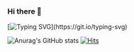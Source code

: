 ### Hi there 👋
[![Typing SVG](https://readme-typing-svg.herokuapp.com?font=Blaka+Hollow&size=40&color=9FB5F7&background=FF79EF00&lines=Hello!+Have+a+good+day!)](https://git.io/typing-svg)
<!--
**Insori/Insori** is a ✨ _special_ ✨ repository because its `README.md` (this file) appears on your GitHub profile.

Here are some ideas to get you started:

- 🔭 I’m currently working on ...
- 🌱 I’m currently learning ...
- 👯 I’m looking to collaborate on ...
- 🤔 I’m looking for help with ...
- 💬 Ask me about ...
- 📫 How to reach me: ...
- 😄 Pronouns: ...
- ⚡ Fun fact: ...
-->
![Anurag's GitHub stats](https://github-readme-stats.vercel.app/api?username=Insori&show_icons=true&theme=github_dark)
[![Hits](https://hits.seeyoufarm.com/api/count/incr/badge.svg?url=https%3A%2F%2Fgithub.com%2FInsori&count_bg=%235B80E9&title_bg=%23000000&icon=&icon_color=%23E7E7E7&title=hits&edge_flat=false)](https://hits.seeyoufarm.com)
